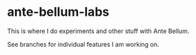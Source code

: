 # ante-bellum-labs

This is where I do experiments and other stuff with Ante Bellum.

See branches for individual features I am working on.
